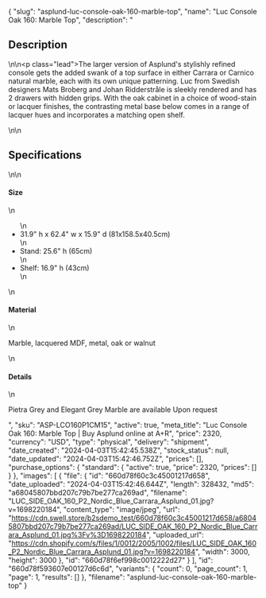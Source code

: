 {
  "slug": "asplund-luc-console-oak-160-marble-top",
  "name": "Luc Console Oak 160: Marble Top",
  "description": "<h2>Description</h2>\n<!-- split -->\n<p class=\"lead\">The larger version of Asplund's stylishly refined console gets the added swank of a top surface in either Carrara or Carnico natural marble, each with its own unique patterning. Luc from Swedish designers Mats Broberg and Johan Ridderstråle is sleekly rendered and has 2 drawers with hidden grips. With the oak cabinet in a choice of wood-stain or lacquer finishes, the contrasting metal base below comes in a range of lacquer hues and incorporates a matching open shelf.</p>\n<!-- split -->\n<h2>Specifications</h2>\n<!-- split -->\n<h4>Size</h4>\n<ul>\n<li>31.9\" h x 62.4\" w x 15.9\" d (81x158.5x40.5cm)</li>\n<li>Stand: 25.6\" h (65cm)</li>\n<li>Shelf: 16.9\" h (43cm)</li>\n</ul>\n<h4>Material</h4>\n<p>Marble, lacquered MDF, metal, oak or walnut</p>\n<h4>Details</h4>\n<p>Pietra Grey and Elegant Grey Marble are available Upon request</p>",
  "sku": "ASP-LCO160P1CM15",
  "active": true,
  "meta_title": "Luc Console Oak 160: Marble Top | Buy Asplund online at A+R",
  "price": 2320,
  "currency": "USD",
  "type": "physical",
  "delivery": "shipment",
  "date_created": "2024-04-03T15:42:45.538Z",
  "stock_status": null,
  "date_updated": "2024-04-03T15:42:46.752Z",
  "prices": [],
  "purchase_options": {
    "standard": {
      "active": true,
      "price": 2320,
      "prices": []
    }
  },
  "images": [
    {
      "file": {
        "id": "660d78f60c3c45001217d658",
        "date_uploaded": "2024-04-03T15:42:46.644Z",
        "length": 328432,
        "md5": "a68045807bbd207c79b7be277ca269ad",
        "filename": "LUC_SIDE_OAK_160_P2_Nordic_Blue_Carrara_Asplund_01.jpg?v=1698220184",
        "content_type": "image/jpeg",
        "url": "https://cdn.swell.store/b2sdemo_test/660d78f60c3c45001217d658/a68045807bbd207c79b7be277ca269ad/LUC_SIDE_OAK_160_P2_Nordic_Blue_Carrara_Asplund_01.jpg%3Fv%3D1698220184",
        "uploaded_url": "https://cdn.shopify.com/s/files/1/0012/2005/1002/files/LUC_SIDE_OAK_160_P2_Nordic_Blue_Carrara_Asplund_01.jpg?v=1698220184",
        "width": 3000,
        "height": 3000
      },
      "id": "660d78f6ef998c0012222d27"
    }
  ],
  "id": "660d78f593607e00127d6c6d",
  "variants": {
    "count": 0,
    "page_count": 1,
    "page": 1,
    "results": []
  },
  "filename": "asplund-luc-console-oak-160-marble-top"
}